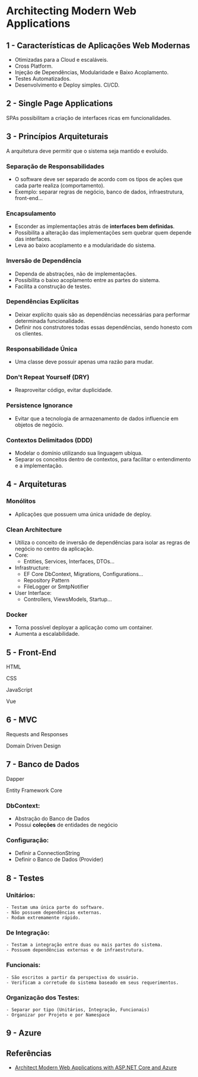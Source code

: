 # Architecting Modern Web Applications

## 1 - Características de Aplicações Web Modernas

- Otimizadas para a Cloud e escaláveis.
- Cross Platform.
- Injeção de Dependências, Modularidade e Baixo Acoplamento.
- Testes Automatizados.
- Desenvolvimento e Deploy simples. CI/CD.

## 2 - Single Page Applications

SPAs possibilitam a criação de interfaces ricas em funcionalidades.

## 3 - Princípios Arquiteturais

A arquitetura deve permitir que o sistema seja mantido e evoluído.

### Separação de Responsabilidades
- O software deve ser separado de acordo com os tipos de ações que cada parte realiza (comportamento).
- Exemplo: separar regras de negócio, banco de dados, infraestrutura, front-end...

### Encapsulamento
- Esconder as implementações atrás de **interfaces bem definidas**.
- Possibilita a alteração das implementações sem quebrar quem depende das interfaces.
- Leva ao baixo acoplamento e a modularidade do sistema.

### Inversão de Dependência
- Dependa de abstrações, não de implementações.
- Possibilita o baixo acoplamento entre as partes do sistema.
- Facilita a construção de testes.

### Dependências Explícitas
- Deixar explícito quais são as dependências necessárias para performar determinada funcionalidade.
- Definir nos construtores todas essas dependências, sendo honesto com os clientes.

### Responsabilidade Única
- Uma classe deve possuir apenas uma razão para mudar.

### Don't Repeat Yourself (DRY)
- Reaproveitar código, evitar duplicidade.

### Persistence Ignorance
- Evitar que a tecnologia de armazenamento de dados influencie em objetos de negócio.

### Contextos Delimitados (DDD)
- Modelar o domínio utilizando sua linguagem ubíqua.
- Separar os conceitos dentro de contextos, para facilitar o entendimento e a implementação.

## 4 - Arquiteturas

### Monólitos
- Aplicações que possuem uma única unidade de deploy.

### Clean Architecture
- Utiliza o conceito de inversão de dependências para isolar as regras de negócio no centro da aplicação.
- Core:
    - Entities, Services, Interfaces, DTOs...
- Infrastructure:   
    - EF Core DbContext, Migrations, Configurations...
    - Repository Pattern
    - FileLogger or SmtpNotifier
- User Interface:
    - Controllers, ViewsModels, Startup...

### Docker
- Torna possível deployar a aplicação como um container.
- Aumenta a escalabilidade.

## 5 - Front-End

HTML

CSS

JavaScript

Vue

## 6 - MVC

Requests and Responses

Domain Driven Design

## 7 - Banco de Dados

Dapper

Entity Framework Core

### DbContext:
- Abstração do Banco de Dados
- Possui **coleções** de entidades de negócio

### Configuração:
- Definir a ConnectionString
- Definir o Banco de Dados (Provider)

## 8 - Testes

### Unitários:
    - Testam uma única parte do software.
    - Não possuem dependências externas.
    - Rodam extremamente rápido.

### De Integração:
    - Testam a integração entre duas ou mais partes do sistema.
    - Possuem dependências externas e de infraestrutura.

### Funcionais:
    - São escritos a partir da perspectiva do usuário.
    - Verificam a corretude do sistema baseado em seus requerimentos.

### Organização dos Testes:
    - Separar por tipo (Unitários, Integração, Funcionais)
    - Organizar por Projeto e por Namespace

## 9 - Azure






## Referências
- [Architect Modern Web Applications with ASP.NET Core and Azure](https://docs.microsoft.com/en-us/dotnet/architecture/modern-web-apps-azure/)
